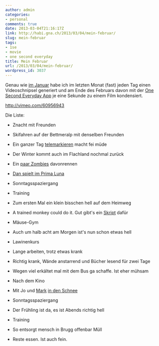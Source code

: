 ```yaml
---
author: admin
categories:
- personal
comments: true
date: 2013-03-04T21:16:17Z
link: http://habi.gna.ch/2013/03/04/mein-februar/
slug: mein-februar
tags:
- 1se
- movie
- one second everyday
title: Mein Februar
url: /2013/03/04/mein-februar/
wordpress_id: 3037
---
```


Genau wie [im Januar](http://habi.gna.ch/2013/02/01/mein-januar/) habe ich im letzten Monat (fast) jeden Tag einen Videoschnipsel generiert und am Ende des Februars davon mit der [One Second Everyday App](http://1secondeveryday.com) je eine Sekunde zu einem Film kondensiert.

http://vimeo.com/60956943

Die Liste:




  
  * Znacht mit Freunden


  
  * Skifahren auf der Bettmeralp mit denselben Freunden


  
  * Ein ganzer Tag [telemarkieren](http://runkeeper.com/user/davidhaberthuer/activity/146598723) macht fei müde


  
  * Der Winter kommt auch im Flachland nochmal zurück


  
  * Ein [paar Zombies](https://www.zombiesrungame.com) davonrennen


  
  * [Dan spielt im Prima Luna](http://www.flickr.com/photos/habi/sets/72157632728422800/)


  
  * Sonntagsspaziergang


  
  * Training


  
  * Zum ersten Mal ein klein bisschen hell auf dem Heimweg


  
  * A trained monkey could do it. Gut gibt's ein [Skript](https://github.com/habi/TOMCAT/blob/master/RotationCenterIterator.py) dafür


  
  * Mäuse-Gym


  
  * Auch um halb acht am Morgen ist's nun schon etwas hell


  
  * Lawinenkurs


  
  * Lange arbeiten, trotz etwas krank


  
  * Richtig krank, Wände anstarrend und Bücher lesend für zwei Tage


  
  * Wegen viel erkältet mal mit dem Bus ga schaffe. Ist eher mühsam


  
  * Nach dem Kino


  
  * Mit Jo und [Mark](http://permanenttourist.ch/blog/) [in den Schnee](http://www.flickr.com/photos/habi/sets/72157632847594794/)


  
  * Sonntagsspaziergang


  
  * Der Frühling ist da, es ist Abends richtig hell


  
  * Training


  
  * So entsorgt mensch in Brugg offenbar Müll


  
  * Reste essen. Ist auch fein.



